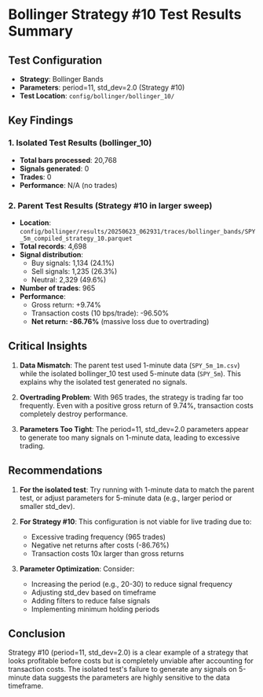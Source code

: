 # Bollinger Strategy #10 Test Results Summary

## Test Configuration
- **Strategy**: Bollinger Bands
- **Parameters**: period=11, std_dev=2.0 (Strategy #10)
- **Test Location**: `config/bollinger/bollinger_10/`

## Key Findings

### 1. Isolated Test Results (bollinger_10)
- **Total bars processed**: 20,768
- **Signals generated**: 0
- **Trades**: 0
- **Performance**: N/A (no trades)

### 2. Parent Test Results (Strategy #10 in larger sweep)
- **Location**: `config/bollinger/results/20250623_062931/traces/bollinger_bands/SPY_5m_compiled_strategy_10.parquet`
- **Total records**: 4,698
- **Signal distribution**:
  - Buy signals: 1,134 (24.1%)
  - Sell signals: 1,235 (26.3%)
  - Neutral: 2,329 (49.6%)
- **Number of trades**: 965
- **Performance**:
  - Gross return: +9.74%
  - Transaction costs (10 bps/trade): -96.50%
  - **Net return: -86.76%** (massive loss due to overtrading)

## Critical Insights

1. **Data Mismatch**: The parent test used 1-minute data (`SPY_5m_1m.csv`) while the isolated bollinger_10 test used 5-minute data (`SPY_5m`). This explains why the isolated test generated no signals.

2. **Overtrading Problem**: With 965 trades, the strategy is trading far too frequently. Even with a positive gross return of 9.74%, transaction costs completely destroy performance.

3. **Parameters Too Tight**: The period=11, std_dev=2.0 parameters appear to generate too many signals on 1-minute data, leading to excessive trading.

## Recommendations

1. **For the isolated test**: Try running with 1-minute data to match the parent test, or adjust parameters for 5-minute data (e.g., larger period or smaller std_dev).

2. **For Strategy #10**: This configuration is not viable for live trading due to:
   - Excessive trading frequency (965 trades)
   - Negative net returns after costs (-86.76%)
   - Transaction costs 10x larger than gross returns

3. **Parameter Optimization**: Consider:
   - Increasing the period (e.g., 20-30) to reduce signal frequency
   - Adjusting std_dev based on timeframe
   - Adding filters to reduce false signals
   - Implementing minimum holding periods

## Conclusion

Strategy #10 (period=11, std_dev=2.0) is a clear example of a strategy that looks profitable before costs but is completely unviable after accounting for transaction costs. The isolated test's failure to generate any signals on 5-minute data suggests the parameters are highly sensitive to the data timeframe.